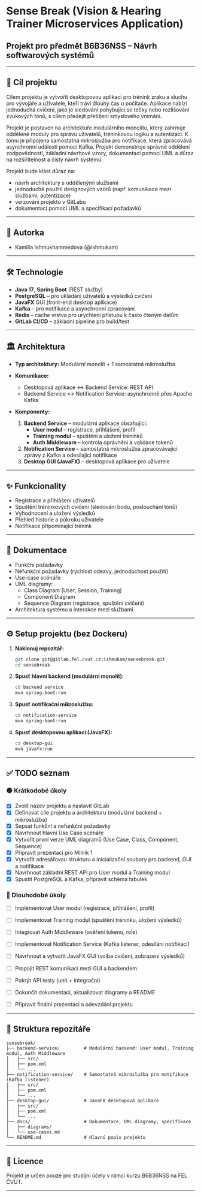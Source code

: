 # Sense Break (Vision & Hearing Trainer Microservices Application)

## Projekt pro předmět B6B36NSS – Návrh softwarových systémů

---

## 📌 Cíl projektu

Cílem projektu je vytvořit desktopovou aplikaci pro trénink zraku a sluchu pro vývojáře a uživatele, kteří tráví dlouhý čas u počítače. Aplikace nabízí jednoduchá cvičení, jako je sledování pohybující se tečky nebo rozlišování zvukových tónů, s cílem předejít přetížení smyslového vnímání.

Projekt je postaven na architektuře modulárního monolitu, který zahrnuje oddělené moduly pro správu uživatelů, tréninkovou logiku a autentizaci. K tomu je připojena samostatná mikroslužba pro notifikace, která zpracovává asynchronní události pomocí Kafka.
Projekt demonstruje správné oddělení zodpovědností, základní návrhové vzory, dokumentaci pomocí UML a důraz na rozšiřitelnost a čistý návrh systému.


Projekt bude klást důraz na:
- návrh architektury s oddělenými službami
- jednoduché použití designových vzorů (např. komunikace mezi službami, autentizace)
- verzování projektu v GitLabu
- dokumentaci pomocí UML a specifikací požadavků

---

## 👤 Autorka

- Kamilla Ishmukhammedova (@ishmukam)

---

## 🛠️ Technologie

- **Java 17**, **Spring Boot** (REST služby)
- **PostgreSQL** – pro ukládání uživatelů a výsledků cvičení
- **JavaFX** GUI (front-end desktop aplikace)
- **Kafka** – pro notifikace a asynchronní zpracování
- **Redis** – cache vrstva pro urychlení přístupu k často čteným datům
- **GitLab CI/CD** – základní pipeline pro build/test

---

## 🏛️ Architektura

- **Typ architektury:** Modulární monolit + 1 samostatná mikroslužba
- **Komunikace:**
    - Desktopová aplikace ↔ Backend Service: REST API
    - Backend Service ↔ Notification Service: asynchronně přes Apache Kafka

- **Komponenty:**
    1. **Backend Service** – modulární aplikace obsahující:
        - **User modul** – registrace, přihlášení, profil
        - **Training modul** – spuštění a uložení tréninků
        - **Auth Middleware** – kontrola oprávnění a validace tokenů
    2. **Notification Service** – samostatná mikroslužba zpracovávající zprávy z Kafka a odesílající notifikace
    3. **Desktop GUI (JavaFX)** – desktopová aplikace pro uživatele

---

## ✨ Funkcionality

- Registrace a přihlášení uživatelů
- Spuštění tréninkových cvičení (sledování bodu, poslouchání tónů)
- Vyhodnocení a uložení výsledků
- Přehled historie a pokroku uživatele
- Notifikace připomínající trénink

---

## 📝 Dokumentace

- Funkční požadavky
- Nefunkční požadavky (rychlost odezvy, jednoduchost použití)
- Use-case scénáře
- UML diagramy:
  - Class Diagram (User, Session, Training)
  - Component Diagram
  - Sequence Diagram (registrace, spuštění cvičení)
- Architektura systému a interakce mezi službami

---

## ⚙️ Setup projektu (bez Dockeru)

1. **Naklonuj repozitář:**
   ```bash
   git clone git@gitlab.fel.cvut.cz:ishmukam/sensebreak.git
   cd sensebreak  
   ```
2. **Spusť hlavní backend (modulární monolit):**
   ```bash
   cd backend service
   mvn spring-boot:run
   ```
3. **Spusť notifikační mikroslužbu:**
   ```bash
   cd notification-service
   mvn spring-boot:run
   ```
4. **Spusť desktopovou aplikaci (JavaFX):**
   ```bash
   cd desktop-gui
   mvn javafx:run
   ```
---

## ✅ TODO seznam

### 🟢 Krátkodobé úkoly
- [x] Zvolit název projektu a nastavit GitLab
- [x] Definovat cíle projektu a architekturu (modulární backend + mikroslužba)
- [x] Sepsat funkční a nefunkční požadavky
- [x] Navrhnout hlavní Use Case scénáře
- [x] Vytvořit první verze UML diagramů (Use Case, Class, Component, Sequence)
- [x] Připravit prezentaci pro Milník 1
- [x] Vytvořit adresářovou strukturu a inicializační soubory pro backend, GUI a notifikace
- [x] Navrhnout základní REST API pro User modul a Training modul
- [x] Spustit PostgreSQL a Kafka, připravit schéma tabulek

### 🧩 Dlouhodobé úkoly
- [ ] Implementovat User modul (registrace, přihlášení, profil)
- [ ] Implementovat Training modul (spuštění tréninku, uložení výsledků)
- [ ] Integrovat Auth Middleware (ověření tokenu, role)
- [ ] Implementovat Notification Service (Kafka listener, odesílání notifikací)
- [ ] Navrhnout a vytvořit JavaFX GUI (volba cvičení, zobrazení výsledků)
- [ ] Propojit REST komunikaci mezi GUI a backendem
- [ ] Pokrýt API testy (unit + integrační)
- [ ] Dokončit dokumentaci, aktualizovat diagramy a README
- [ ] Připravit finální prezentaci a odevzdání projektu


---

## 📂 Struktura repozitáře

```plaintext
sensebreak/
├── backend-service/         # Modulární backend: User modul, Training modul, Auth Middleware
│   ├── src/
│   ├── pom.xml
│   └── ...
├── notification-service/    # Samostatná mikroslužba pro notifikace (Kafka listener)
│   ├── src/
│   ├── pom.xml
│   └── ...
├── desktop-gui/             # JavaFX desktopová aplikace
│   ├── src/
│   ├── pom.xml
│   └── ...
├── docs/                    # Dokumentace, UML diagramy, specifikace
│   ├── diagrams/
│   └── use-cases.md
└── README.md                # Hlavní popis projektu
```
---

## 📜 Licence

Projekt je určen pouze pro studijní účely v rámci kurzu B6B36NSS na FEL ČVUT.

---
